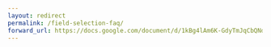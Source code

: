 ```yaml
---
layout: redirect
permalink: /field-selection-faq/
forward_url: https://docs.google.com/document/d/1kBg4lAm6K-GdyTmJqCbQNdKo_Wj44FpTUBqv3V3J6ok/edit
---
```

